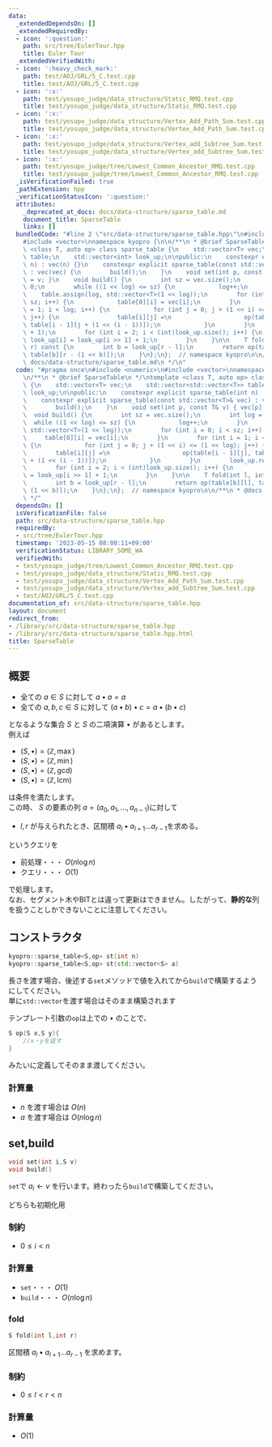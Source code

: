 ```yaml
---
data:
  _extendedDependsOn: []
  _extendedRequiredBy:
  - icon: ':question:'
    path: src/tree/EulerTour.hpp
    title: Euler Tour
  _extendedVerifiedWith:
  - icon: ':heavy_check_mark:'
    path: test/AOJ/GRL/5_C.test.cpp
    title: test/AOJ/GRL/5_C.test.cpp
  - icon: ':x:'
    path: test/yosupo_judge/data_structure/Static_RMQ.test.cpp
    title: test/yosupo_judge/data_structure/Static_RMQ.test.cpp
  - icon: ':x:'
    path: test/yosupo_judge/data_structure/Vertex_Add_Path_Sum.test.cpp
    title: test/yosupo_judge/data_structure/Vertex_Add_Path_Sum.test.cpp
  - icon: ':x:'
    path: test/yosupo_judge/data_structure/Vertex_add_Subtree_Sum.test.cpp
    title: test/yosupo_judge/data_structure/Vertex_add_Subtree_Sum.test.cpp
  - icon: ':x:'
    path: test/yosupo_judge/tree/Lowest_Common_Ancestor_RMQ.test.cpp
    title: test/yosupo_judge/tree/Lowest_Common_Ancestor_RMQ.test.cpp
  _isVerificationFailed: true
  _pathExtension: hpp
  _verificationStatusIcon: ':question:'
  attributes:
    _deprecated_at_docs: docs/data-structure/sparse_table.md
    document_title: SparseTable
    links: []
  bundledCode: "#line 2 \"src/data-structure/sparse_table.hpp\"\n#include <numeric>\n\
    #include <vector>\nnamespace kyopro {\n\n/**\n * @brief SparseTable\n */\ntemplate\
    \ <class T, auto op> class sparse_table {\n    std::vector<T> vec;\n    std::vector<std::vector<T>>\
    \ table;\n    std::vector<int> look_up;\n\npublic:\n    constexpr explicit sparse_table(int\
    \ n) : vec(n) {}\n    constexpr explicit sparse_table(const std::vector<T>& vec)\
    \ : vec(vec) {\n        build();\n    }\n    void set(int p, const T& v) { vec[p]\
    \ = v; }\n    void build() {\n        int sz = vec.size();\n        int log =\
    \ 0;\n        while ((1 << log) <= sz) {\n            log++;\n        }\n    \
    \    table.assign(log, std::vector<T>(1 << log));\n        for (int i = 0; i <\
    \ sz; i++) {\n            table[0][i] = vec[i];\n        }\n        for (int i\
    \ = 1; i < log; i++) {\n            for (int j = 0; j + (1 << i) <= (1 << log);\
    \ j++) {\n                table[i][j] =\n                    op(table[i - 1][j],\
    \ table[i - 1][j + (1 << (i - 1))]);\n            }\n        }\n        look_up.resize(sz\
    \ + 1);\n        for (int i = 2; i < (int)look_up.size(); i++) {\n           \
    \ look_up[i] = look_up[i >> 1] + 1;\n        }\n    }\n\n    T fold(int l, int\
    \ r) const {\n        int b = look_up[r - l];\n        return op(table[b][l],\
    \ table[b][r - (1 << b)]);\n    }\n};\n};  // namespace kyopro\n\n/**\n * @docs\
    \ docs/data-structure/sparse_table.md\n */\n"
  code: "#pragma once\n#include <numeric>\n#include <vector>\nnamespace kyopro {\n\
    \n/**\n * @brief SparseTable\n */\ntemplate <class T, auto op> class sparse_table\
    \ {\n    std::vector<T> vec;\n    std::vector<std::vector<T>> table;\n    std::vector<int>\
    \ look_up;\n\npublic:\n    constexpr explicit sparse_table(int n) : vec(n) {}\n\
    \    constexpr explicit sparse_table(const std::vector<T>& vec) : vec(vec) {\n\
    \        build();\n    }\n    void set(int p, const T& v) { vec[p] = v; }\n  \
    \  void build() {\n        int sz = vec.size();\n        int log = 0;\n      \
    \  while ((1 << log) <= sz) {\n            log++;\n        }\n        table.assign(log,\
    \ std::vector<T>(1 << log));\n        for (int i = 0; i < sz; i++) {\n       \
    \     table[0][i] = vec[i];\n        }\n        for (int i = 1; i < log; i++)\
    \ {\n            for (int j = 0; j + (1 << i) <= (1 << log); j++) {\n        \
    \        table[i][j] =\n                    op(table[i - 1][j], table[i - 1][j\
    \ + (1 << (i - 1))]);\n            }\n        }\n        look_up.resize(sz + 1);\n\
    \        for (int i = 2; i < (int)look_up.size(); i++) {\n            look_up[i]\
    \ = look_up[i >> 1] + 1;\n        }\n    }\n\n    T fold(int l, int r) const {\n\
    \        int b = look_up[r - l];\n        return op(table[b][l], table[b][r -\
    \ (1 << b)]);\n    }\n};\n};  // namespace kyopro\n\n/**\n * @docs docs/data-structure/sparse_table.md\n\
    \ */"
  dependsOn: []
  isVerificationFile: false
  path: src/data-structure/sparse_table.hpp
  requiredBy:
  - src/tree/EulerTour.hpp
  timestamp: '2023-05-15 08:00:11+09:00'
  verificationStatus: LIBRARY_SOME_WA
  verifiedWith:
  - test/yosupo_judge/tree/Lowest_Common_Ancestor_RMQ.test.cpp
  - test/yosupo_judge/data_structure/Static_RMQ.test.cpp
  - test/yosupo_judge/data_structure/Vertex_Add_Path_Sum.test.cpp
  - test/yosupo_judge/data_structure/Vertex_add_Subtree_Sum.test.cpp
  - test/AOJ/GRL/5_C.test.cpp
documentation_of: src/data-structure/sparse_table.hpp
layout: document
redirect_from:
- /library/src/data-structure/sparse_table.hpp
- /library/src/data-structure/sparse_table.hpp.html
title: SparseTable
---
```

## 概要

- 全ての $a\in S$ に対して $a \bullet a=a$
- 全ての $a,b,c\in S$ に対して $(a\bullet b)\bullet c=a\bullet(b\bullet c)$

となるような集合 $S$ と $S$ の二項演算 $\bullet$ があるとします。\
例えば

- $(S,\bullet)=(\mathbb{Z},\max)$
- $(S,\bullet)=(\mathbb{Z},\min)$
- $(S,\bullet)=(\mathbb{Z},\text{gcd})$
- $(S,\bullet)=(\mathbb{Z},\text{lcm})$

は条件を満たします。\
この時、 $S$ の要素の列 $a=(a_0,a_1,\dots,a_{n-1})$に対して

- $l,r$ が与えられたとき、区間積 $a_l\bullet a_{l+1} \dots a_{r-1}$を求める。

というクエリを

- 前処理・・・ $O(n\log n)$
- クエリ・・・ $O(1)$

で処理します。\
なお、セグメント木やBITとは違って更新はできません。したがって、**静的な**列を扱うことしかできないことに注意してください。

## コンストラクタ

```cpp
kyopro::sparse_table<S,op> st(int n)
kyopro::sparse_table<S,op> st(std::vector<S> a)
```

長さを渡す場合、後述する`set`メソッドで値を入れてから`build`で構築するようにしてください。\
単に`std::vector`を渡す場合はそのまま構築されます

テンプレート引数の`op`は上での $\bullet$ のことで、

```cpp
S op(S x,S y){
    //x・yを返す
}
```

みたいに定義してそのまま渡してください。

### 計算量

- $n$ を渡す場合は $O(n)$
- $a$ を渡す場合は $O(n\log n)$

## set,build

```cpp
void set(int i,S v)
void build()
```

`set`で $a_i\leftarrow v$ を行います。終わったら`build`で構築してください。

どちらも初期化用

### 制約

- $0 \leq i \lt n$

### 計算量

- `set`・・・ $O(1)$
- `build`・・・ $O(n\log n)$

### fold

```cpp
S fold(int l,int r)
```

区間積 $a_l \bullet a_{l+1} \dots a_{r-1}$ を求めます。

### 制約

- $0 \leq l \lt r \lt n$

### 計算量

- $O(1)$
